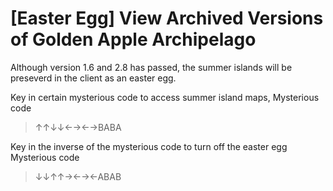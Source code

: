# [Easter Egg] View Archived Versions of Golden Apple Archipelago
Although version 1.6 and 2.8 has passed, the summer islands will be preseverd in the client as an easter egg.

Key in certain mysterious code to access summer island maps,
Mysterious code  
> ↑↑↓↓←→←→BABA

Key in the inverse of the mysterious code to turn off the easter egg
Mysterious code  
> ↓↓↑↑→←→←ABAB